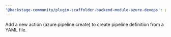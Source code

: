 ```yaml
---
'@backstage-community/plugin-scaffolder-backend-module-azure-devops': patch
---
```


Add a new action (azure:pipeline:create) to create pipeline definition from a YAML file.
